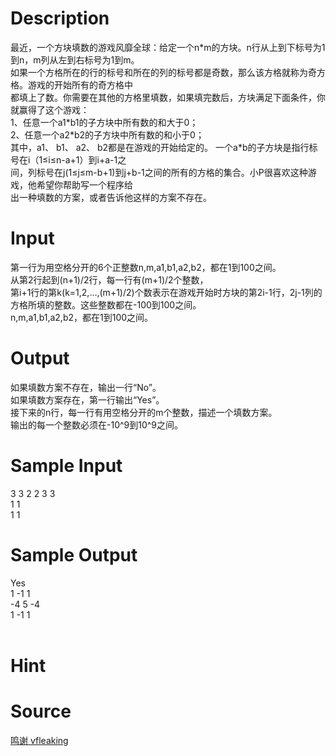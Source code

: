 
# Description

<div class="content"><div>最近，一个方块填数的游戏风靡全球：给定一个n*m的方块。n行从上到下标号为1到n，m列从左到右标号为1到m。</div>
<div>如果一个方格所在的行的标号和所在的列的标号都是奇数，那么该方格就称为奇方格。游戏的开始所有的奇方格中</div>
<div>都填上了数。你需要在其他的方格里填数，如果填完数后，方块满足下面条件，你就赢得了这个游戏：</div>
<div>1、任意一个a1*b1的子方块中所有数的和大于0；</div>
<div>2、任意一个a2*b2的子方块中所有数的和小于0；</div>
<div>其中，a1、 b1、 a2、 b2都是在游戏的开始给定的。 一个a*b的子方块是指行标号在i（1≤i≤n-a+1）到i+a-1之</div>
<div>间，列标号在j(1≤j≤m-b+1)到j+b-1之间的所有的方格的集合。小P很喜欢这种游戏，他希望你帮助写一个程序给</div>
<div>出一种填数的方案，或者告诉他这样的方案不存在。</div></div>

# Input

<div class="content"><div>
<div>第一行为用空格分开的6个正整数n,m,a1,b1,a2,b2，都在1到100之间。</div>
<div>从第2行起到(n+1)/2行，每一行有(m+1)/2个整数，</div>
<div>第i+1行的第k(k=1,2,…,(m+1)/2)个数表示在游戏开始时方块的第2i-1行，2j-1列的方格所填的整数。这些整数都在-100到100之间。</div>
<div>n,m,a1,b1,a2,b2，都在1到100之间。</div>
</div></div>

# Output

<div class="content"><div>如果填数方案不存在，输出一行“No”。</div>
<div>如果填数方案存在，第一行输出“Yes”。</div>
<div>接下来的n行，每一行有用空格分开的m个整数，描述一个填数方案。 </div>
<div>输出的每一个整数必须在-10^9到10^9之间。</div></div>

# Sample Input

<div class="content"><span class="sampledata">3 3 2 2 3 3<br/>
1 1<br/>
1 1</span></div>

# Sample Output

<div class="content"><span class="sampledata">Yes<br/>
1 -1 1<br/>
-4 5 -4<br/>
1 -1 1<br/>
<br/>
</span></div>

# Hint

<div class="content"><p></p></div>

# Source

<div class="content"><p><a href="problemset.php?search=鸣谢 vfleaking">鸣谢 vfleaking</a></p></div>

